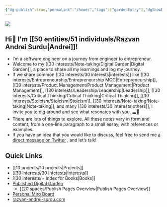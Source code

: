 ```yaml
---
{"dg-publish":true,"permalink":"/home/","tags":["gardenEntry"],"dgShowBacklinks":true,"dgShowLocalGraph":true}
---
```



![](https://i.imgur.com/v1LQMYT.png)

## Hi👋 I'm [[50 entities/51 individuals/Razvan Andrei Surdu\|Andrei]]!
- I’m a software engineer on a journey from engineer to entrepreneur.
- Welcome to my [[30 interests/Note-taking/Digital Garden\|Digital Garden]], a place to share all my learnings and log my journey.
- If we share common [[30 interests/30 interests\|interests]] like [[30 interests/Entrepreneurship/Entrepreneurship MOC\|Entrepreneurship]], [[30 interests/Product Management/Product Management\|Product Management]], [[30 interests/Leadership/Leadership\|Leadership]], [[30 interests/Critical Thinking/Critical Thinking\|Critical Thinking]], [[30 interests/Stoicism/Stoicism\|Stoicism]], [[30 interests/Note-taking/Note-taking\|Note-taking]], and many [[30 interests/30 interests\|others]], I invite you to dig around and see what resonates with you. 🕳🐇
- There are lots of things to explore. All these notes vary in form and content, from a one-line paragraph to a small essay, with references or examples.
- If you have an idea that you would like to discuss, feel free to send me [a direct message on Twitter](https://twitter.com/messages/compose?recipient_id=25110315) , and let’s talk!
## Quick Links
- [[10 projects/10 projects\|Projects]]
- [[30 interests/30 interests\|Interests]]
- [[30 interests/+ Index for Books\|Books]]
- [Published Digital Garden](https://razvan-andrei-surdu.eu/)
	- [[20 spaces/Publish Pages Overview\|Publish Pages Overview]]
- [Personal Miro Board](https://miro.com/app/board/o9J_lZjzMII=/)
- [razvan-andrei-surdu.com](https://razvan-andrei-surdu.com)